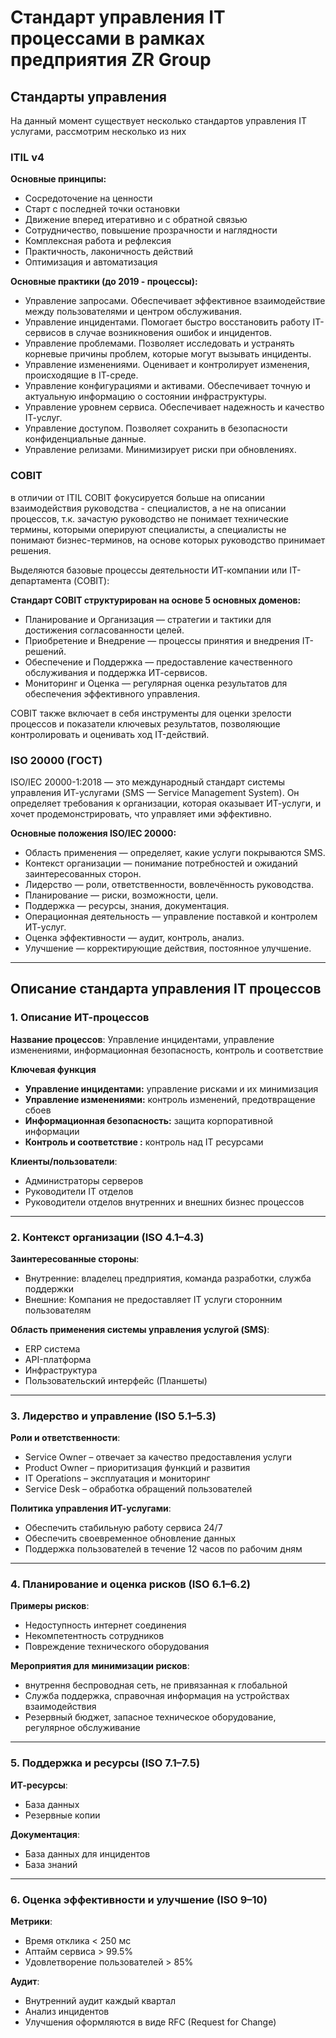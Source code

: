 # Стандарт управления IT процессами в рамках предприятия ZR Group
## Стандарты управления 

На данный момент существует несколько стандартов управления IT услугами, рассмотрим несколько из них

### ITIL v4
**Основные принципы:**
- Сосредоточение на ценности
- Старт с последней точки остановки
- Движение вперед итеративно и с обратной связью
- Сотрудничество, повышение прозрачности и наглядности
- Комплексная работа и рефлексия
- Практичность, лаконичность действий
- Оптимизация и автоматизация 

**Основные практики (до 2019 - процессы):**
- Управление запросами. Обеспечивает эффективное взаимодействие между пользователями и центром обслуживания.
-  Управление инцидентами. Помогает быстро восстановить работу IТ-сервисов в случае возникновения ошибок и
инцидентов.
- Управление проблемами. Позволяет исследовать и устранять корневые причины проблем, которые могут вызывать
инциденты.
- Управление изменениями. Оценивает и контролирует изменения, происходящие в IТ-среде. 
- Управление конфигурациями и активами. Обеспечивает точную и актуальную информацию о состоянии
инфраструктуры.
- Управление уровнем сервиса. Обеспечивает надежность и качество IТ-услуг.
- Управление доступом. Позволяет сохранить в безопасности конфиденциальные данные.
- Управление релизами. Минимизирует риски при обновлениях.

### COBIT 

в отличии от ITIL COBIT фокусируется больше на описании взаимодействия руководства - специалистов, а не на описании процессов, т.к. зачастую руководство не понимает технические термины, которыми оперируют специалисты, а специалисты не понимают бизнес-терминов, на основе которых руководство принимает решения.

Выделяются базовые процессы деятельности ИТ-компании или
IT-департамента (COBIT):


**Стандарт COBIT структурирован на основе 5 основных доменов:**
- Планирование и Организация — стратегии и тактики для достижения согласованности целей.
- Приобретение и Внедрение — процессы принятия и внедрения IT-решений.
- Обеспечение и Поддержка — предоставление качественного обслуживания и поддержка ИТ-сервисов.
- Мониторинг и Оценка — регулярная оценка результатов для обеспечения эффективного управления.

COBIT также включает в себя инструменты для оценки зрелости процессов и показатели ключевых результатов, позволяющие контролировать и оценивать ход IT-действий.

### ISO 20000 (ГОСТ)
ISO/IEC 20000-1:2018 — это международный стандарт системы управления ИТ-услугами (SMS — Service Management System). Он определяет требования к организации, которая оказывает ИТ-услуги, и хочет продемонстрировать, что управляет ими эффективно.

**Основные положения ISO/IEC 20000:**
- Область применения — определяет, какие услуги покрываются SMS.
- Контекст организации — понимание потребностей и ожиданий заинтересованных сторон.
- Лидерство — роли, ответственности, вовлечённость руководства.
- Планирование — риски, возможности, цели.
- Поддержка — ресурсы, знания, документация.
- Операционная деятельность — управление поставкой и контролем ИТ-услуг.
- Оценка эффективности — аудит, контроль, анализ.
- Улучшение — корректирующие действия, постоянное улучшение.
---
## Описание стандарта управления IT процессов


### 1. Описание ИТ-процессов
**Название процессов**: Управление инцидентами, управление изменениями, информационная безопасность, контроль и соответствие 

**Ключевая функция** 
- **Управление инцидентами:** управление рисками и их минимизация
- **Управление изменениями:** контроль изменений, предотвращение сбоев
- **Информационная безопасность:** защита корпоративной информации
- **Контроль и соответствие :** контроль над IT ресурсами

**Клиенты/пользователи**:
- Администраторы серверов
- Руководители IT отделов
- Руководители отделов внутренних и внешних бизнес процессов
---

### 2. Контекст организации (ISO 4.1–4.3)
**Заинтересованные стороны**:
- Внутренние: владелец предприятия, команда разработки, служба поддержки
- Внешние: Компания не предоставляет IT услуги сторонним пользователям

**Область применения системы управления услугой (SMS)**:
- ERP система
- API-платформа
- Инфраструктура
- Пользовательский интерфейс (Планшеты)

---

### 3. Лидерство и управление (ISO 5.1–5.3)
**Роли и ответственности**:
- Service Owner – отвечает за качество предоставления услуги
- Product Owner – приоритизация функций и развития
- IT Operations – эксплуатация и мониторинг
- Service Desk – обработка обращений пользователей

**Политика управления ИТ-услугами**:
- Обеспечить стабильную работу сервиса 24/7
- Обеспечить своевременное обновление данных
- Поддержка пользователей в течение 12 часов по рабочим дням

---

### 4. Планирование и оценка рисков (ISO 6.1–6.2)
**Примеры рисков**:
- Недоступность интернет соединения
- Некомпетентность сотрудников 
- Повреждение технического оборудования 

**Мероприятия для минимизации рисков**:
- внутрення беспроводная сеть, не привязанная к глобальной
- Служба поддержка, справочная информация на устройствах взаимодействия 
- Резервный бюджет, запасное техническое оборудование, регулярное обслуживание 

---

### 5. Поддержка и ресурсы (ISO 7.1–7.5)
**ИТ-ресурсы**:
- База данных
- Резервные копии

**Документация**:
- База данных для инцидентов
- База знаний 

---

### 6. Оценка эффективности и улучшение (ISO 9–10)
**Метрики**:
- Время отклика < 250 мс
- Аптайм сервиса > 99.5%
- Удовлетворение пользователей > 85%

**Аудит**:
- Внутренний аудит каждый квартал
- Анализ инцидентов
- Улучшения оформляются в виде RFC (Request for Change)


